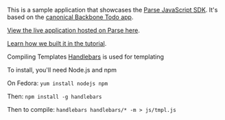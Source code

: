 This is a sample application that showcases the [Parse JavaScript SDK](https://www.parse.com/docs/js_guide). It's based on the [canonical Backbone Todo app](http://addyosmani.github.com/todomvc/).

[View the live application hosted on Parse here](http://todolist.parseapp.com).

[Learn how we built it in the tutorial](https://parse.com/tutorials/todo-app-with-javascript).

Compiling Templates
[Handlebars](http://handlebarsjs.com/) is used for templating

To install, you'll need Node.js and npm

On Fedora:
```yum install nodejs npm```

Then:
```npm install -g handlebars```

Then to compile:
```handlebars handlebars/* -m > js/tmpl.js```

